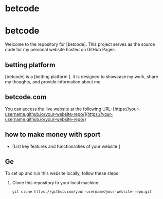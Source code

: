 # betcode

# betcode

Welcome to the repository for [betcode]. This project serves as the source code for my personal website hosted on GitHub Pages.

## betting platform

[betcode] is a [betting platform ]. It is designed to showcase my work, share my thoughts, and provide information about me.

## betcode.com

You can access the live website at the following URL:
[https://your-username.github.io/your-website-repo/](https://your-username.github.io/your-website-repo/)

## how to make money with sport

- [List key features and functionalities of your website.]

## Ge

To set up and run this website locally, follow these steps:

1. Clone this repository to your local machine:
   ```shell
   git clone https://github.com/your-username/your-website-repo.git
